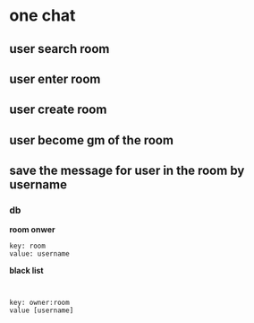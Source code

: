 # one chat

## user search room

## user enter room

## user create room

## user become gm of the room

## save the message for user in the room by username


### db

**room onwer**

```
key: room
value: username

```
**black list**

```


key: owner:room
value [username]
```
